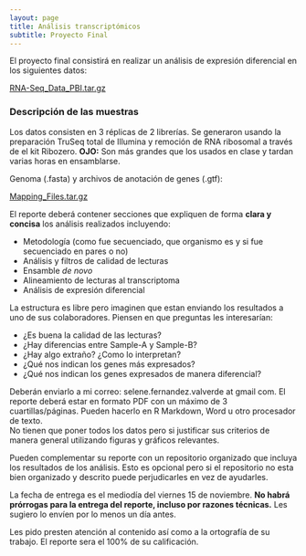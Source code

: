 ```yaml
---
layout: page
title: Análisis transcriptómicos
subtitle: Proyecto Final
---
```


El proyecto final consistirá en realizar un análisis de expresión diferencial en los 
siguientes datos:

[RNA-Seq_Data_PBI.tar.gz](https://drive.google.com/open?id=0B9ZVSRlHL8cIMkt6cDQtbGd2cFE)

### Descripción de las muestras

Los datos consisten en 3 réplicas de 2 librerías. Se generaron usando la 
preparación TruSeq total de Illumina y remoción de RNA ribosomal a través de el kit 
Ribozero. **OJO:** Son más grandes que los usados en clase y tardan varias horas en ensamblarse.

Genoma (.fasta) y archivos de anotación de genes (.gtf):

[Mapping_Files.tar.gz](datasets/Mapping_Files.tar.gz)

El reporte deberá contener secciones que expliquen de forma **clara y concisa** los 
análisis realizados incluyendo:

* Metodología (como fue secuenciado, que organismo es y si fue secuenciado en pares o no)
* Análisis y filtros de calidad de lecturas
* Ensamble *de novo*
* Alineamiento de lecturas al transcriptoma
* Análisis de expresión diferencial 

La estructura es libre pero imaginen que estan enviando los resultados 
a uno de sus colaboradores. Piensen en que preguntas les interesarían:

* ¿Es buena la calidad de las lecturas?
* ¿Hay diferencias entre Sample-A y Sample-B?
* ¿Hay algo extraño? ¿Como lo interpretan?
* ¿Qué nos indican los genes más expresados? 
* ¿Qué nos indican los genes expresados de manera diferencial? 

Deberán enviarlo a mi correo: selene.fernandez.valverde at gmail com. 
El reporte deberá estar en formato PDF con un máximo de 3 cuartillas/páginas. 
Pueden hacerlo en R Markdown, Word u otro procesador de texto.  
No tienen que poner todos los datos pero si justificar sus criterios de 
manera general utilizando figuras y gráficos relevantes. 

Pueden complementar su reporte con un repositorio organizado que incluya los
resultados de los análisis. Esto es opcional pero si el repositorio no esta bien 
organizado y descrito puede perjudicarles en vez de ayudarles. 

La fecha de entrega es el mediodía del viernes 15 de noviembre. **No habrá prórrogas 
para la entrega del reporte, incluso por razones técnicas.** Les sugiero lo envíen 
por lo menos un día antes.  

Les pido presten atención al contenido así como a la ortografía de su 
trabajo. El reporte sera el 100% de su calificación. 




